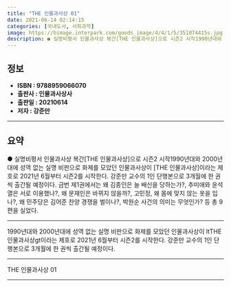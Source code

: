 ```yaml
---
title: "THE 인물과사상 01"
date: 2021-06-14 02:14:15
categories: [국내도서, 사회과학]
image: https://bimage.interpark.com/goods_image/4/4/1/5/351074415s.jpg
description: ● 실명비평서 인물과사상 복간[THE 인물과사상]으로 시즌2 시작1990년대와 2000년대에 성역 없는 실명 비판으로 화제를 모았던 인물과사상이 [THE 인물과사상]이라는 제호로 2021년 6월부터 시즌2를 시작한다. 강준만 교수의 1인 단행본으로 3개월에 한 권씩 출간될 예정이다.
---
```


## **정보**

- **ISBN : 9788959066070**
- **출판사 : 인물과사상사**
- **출판일 : 20210614**
- **저자 : 강준만**

------



## **요약**

●  실명비평서 인물과사상 복간[THE 인물과사상]으로 시즌2 시작1990년대와 2000년대에 성역 없는 실명 비판으로 화제를 모았던 인물과사상이 [THE 인물과사상]이라는 제호로 2021년 6월부터 시즌2를 시작한다. 강준만 교수의 1인 단행본으로 3개월에 한 권씩 출간될 예정이다. 금번 제1권에서는 왜 김종인은 늘 배신을 당하는가?, 추미애와 윤석열은 서로 이용했나?, 왜 문재인은 바뀌지 않을까?, 고민정, 왜 몸에 맞지 않는 옷을 입나?, 왜 민주당은 김어준 찬양 경쟁을 벌이나?, 박원순 사건의 의미는 무엇인가? 등 총 9편을 실었다.

------

1990년대와 2000년대에 성역 없는 실명 비판으로 화제를 모았던 인물과사상이 ltTHE 인물과사상gt이라는 제호로 2021년 6월부터 시즌2를 시작한다. 강준만 교수의 1인 단행본으로 3개월에 한 권씩 출간될 예정이다.

------


THE 인물과사상 01 

------



